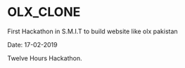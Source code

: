 # OLX_CLONE
First Hackathon in S.M.I.T to build website like olx pakistan

Date: 17-02-2019

Twelve Hours Hackathon.
